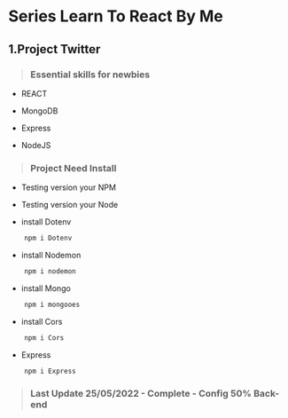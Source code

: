 <!-- Heading -->

# Series Learn To React By Me

## **1.Project Twitter**

> ### Essential skills for newbies

- REACT

- MongoDB

- Express

- NodeJS

> ### Project Need Install

- Testing version your NPM
- Testing version your Node


- install Dotenv

```Bash
    npm i Dotenv
```


- install Nodemon

```Bash
    npm i nodemon
```


- install Mongo

```Bash
    npm i mongooes
```


- install Cors

```Bash
    npm i Cors
```


- Express

```Bash
    npm i Express
```

> ### Last Update 25/05/2022 - Complete - Config 50% Back-end
